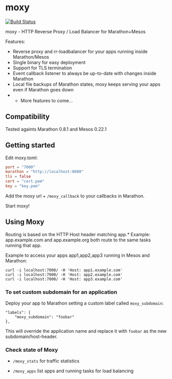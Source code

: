 # moxy
[![Build Status](https://travis-ci.org/martensson/moxy.svg?branch=master)](https://travis-ci.org/martensson/moxy)

moxy - HTTP Reverse Proxy / Load Balancer for Marathon+Mesos


Features:

* Reverse proxy and rr-loadbalancer for your apps running inside Marathon/Mesos
* Single binary for easy deployment
* Support for TLS termination
* Event callback listener to always be up-to-date with changes inside Marathon
* Local file backups of Marathon states, moxy keeps serving your apps even if Marathon goes down
* + More features to come...

## Compatibility

Tested againts Marathon 0.8.1 and Mesos 0.22.1

## Getting started

Edit moxy.toml:

``` toml
port = "7000"
marathon = "http://localhost:8080"
tls = false
cert = "cert.pem"
key = "key.pem"
```

Add the moxy url + `/moxy_callback` to your callbacks in Marathon.

Start moxy!

## Using Moxy

Routing is based on the HTTP Host header matching app.*
Example: app.example.com and app.example.org both route to the same tasks running that app.

Example to access your apps app1,app2,app3 running in Mesos and Marathon:

    curl -i localhost:7000/ -H 'Host: app1.example.com'
    curl -i localhost:7000/ -H 'Host: app2.example.com'
    curl -i localhost:7000/ -H 'Host: app3.example.com'

### To set custom subdomain for an application

Deploy your app to Marathon setting a custom label called `moxy_subdomain`:

    "labels": {
        "moxy_subdomain": "foobar"
    },

This will override the application name and replace it with `foobar` as the new subdomain/host-header.

### Check state of Moxy

- `/moxy_stats` for traffic statistics

- `/moxy_apps` list apps and running tasks for load balancing
